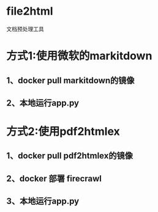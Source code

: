 # file2html
文档预处理工具

# 方式1:使用微软的markitdown
## 1、docker pull markitdown的镜像
## 2、本地运行app.py

# 方式2:使用pdf2htmlex
## 1、docker pull pdf2htmlex的镜像
## 2、docker 部署 firecrawl
## 3、本地运行app.py
